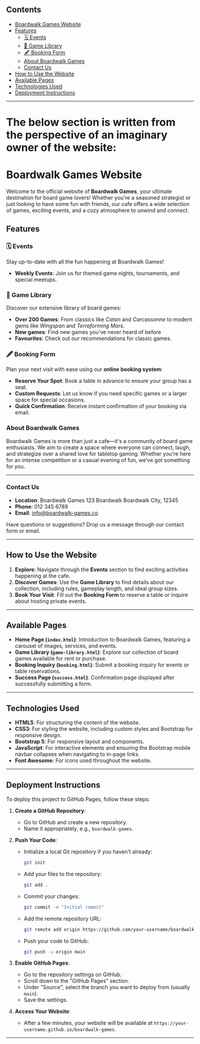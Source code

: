 ## Contents

- [Boardwalk Games Website](#boardwalk-games-website)
- [Features](#features)
    - [🗓️ Events](#-events)
    - [🎲 Game Library](#-game-library)
    - [🖋️ Booking Form](#-booking-form)
    - [About Boardwalk Games](#about-boardwalk-games)
    - [Contact Us](#contact-us)
- [How to Use the Website](#how-to-use-the-website)
- [Available Pages](#available-pages)
- [Technologies Used](#technologies-used)
- [Deployment Instructions](#deployment-instructions)


--- 
# The below section is written from the perspective of an imaginary owner of the website:
# Boardwalk Games Website

Welcome to the official website of **Boardwalk Games**, your ultimate destination for board game lovers! Whether you're a seasoned strategist or just looking to have some fun with friends, our cafe offers a wide selection of games, exciting events, and a cozy atmosphere to unwind and connect.

## Features

### 🗓️ Events
Stay up-to-date with all the fun happening at Boardwalk Games!
- **Weekly Events**: Join us for themed game nights, tournaments, and special meetups.

### 🎲 Game Library
Discover our extensive library of board games:
- **Over 200 Games**: From classics like *Catan* and *Carcassonne* to modern gems like *Wingspan* and *Terraforming Mars*.
- **New games**: Find new games you've never heard of before
- **Favourites**: Check out our recommendations for classic games.

### 🖋️ Booking Form
Plan your next visit with ease using our **online booking system**:
- **Reserve Your Spot**: Book a table in advance to ensure your group has a seat.
- **Custom Requests**: Let us know if you need specific games or a larger space for special occasions.
- **Quick Confirmation**: Receive instant confirmation of your booking via email.

### About Boardwalk Games

Boardwalk Games is more than just a cafe—it's a community of board game enthusiasts. We aim to create a space where everyone can connect, laugh, and strategize over a shared love for tabletop gaming. Whether you're here for an intense competition or a casual evening of fun, we’ve got something for you.

---

### Contact Us

- **Location**: Boardwalk Games
123 Boardwalk
Boardwalk City, 12345
- **Phone**:  012 345 6789
- **Email**: info@boardwalk-games.co

Have questions or suggestions? Drop us a message through our contact form or email.

---

## How to Use the Website

1. **Explore**: Navigate through the **Events** section to find exciting activities happening at the cafe.
2. **Discover Games**: Use the **Game Library** to find details about our collection, including rules, gameplay length, and ideal group sizes.
3. **Book Your Visit**: Fill out the **Booking Form** to reserve a table or inquire about hosting private events.

---

## Available Pages

- **Home Page (`index.html`)**: Introduction to Boardwalk Games, featuring a carousel of images, services, and events.
- **Game Library (`game-library.html`)**: Explore our collection of board games available for rent or purchase.
- **Booking Inquiry (`booking.html`)**: Submit a booking inquiry for events or table reservations.
- **Success Page (`success.html`)**: Confirmation page displayed after successfully submitting a form.

---

## Technologies Used

- **HTML5**: For structuring the content of the website.
- **CSS3**: For styling the website, including custom styles and Bootstrap for responsive design.
- **Bootstrap 5**: For responsive layout and components.
- **JavaScript**: For interactive elements and ensuring the Bootstrap mobile navbar collapses when navigating to in-page links.
- **Font Awesome**: For icons used throughout the website.

---

## Deployment Instructions

To deploy this project to GitHub Pages, follow these steps:

1. **Create a GitHub Repository**:
   - Go to GitHub and create a new repository.
   - Name it appropriately, e.g., `boardwalk-games`.

2. **Push Your Code**:
   - Initialize a local Git repository if you haven't already:
     ```bash
     git init
     ```
   - Add your files to the repository:
     ```bash
     git add .
     ```
   - Commit your changes:
     ```bash
     git commit -m "Initial commit"
     ```
   - Add the remote repository URL:
     ```bash
     git remote add origin https://github.com/your-username/boardwalk-games.git
     ```
   - Push your code to GitHub:
     ```bash
     git push -u origin main
     ```

3. **Enable GitHub Pages**:
   - Go to the repository settings on GitHub.
   - Scroll down to the "GitHub Pages" section.
   - Under "Source", select the branch you want to deploy from (usually `main`).
   - Save the settings.

4. **Access Your Website**:
   - After a few minutes, your website will be available at `https://your-username.github.io/boardwalk-games`.

---

